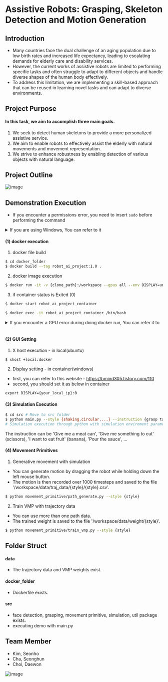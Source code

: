 # Assistive Robots: Grasping, Skeleton Detection and Motion Generation

## Introduction
- Many countries face the dual challenge of an aging population due to low birth rates and increased life expectancy, leading to escalating demands for elderly care and disability services.
- However, the current works of assistive robots are limited to performing specific tasks and often struggle to adapt to different objects and handle diverse shapes of the human body effectively.
- To address this limitation, we are implementing a skill-based approach that can be reused in learning novel tasks and can adapt to diverse environments.


## Project Purpose
#### In this task, we aim to accomplish three main goals.
1. We seek to detect human skeletons to provide a more personalized assistive service.
2. We aim to enable robots to effectively assist the elderly with natural movements and movement representation.
3. We strive to enhance robustness by enabling detection of various objects with natural language.


## Project Outline
![image](https://github.com/choibigo/temp/assets/38881179/7b031782-dca8-4e37-8103-cb9d3ef7bfaa)


## Demonstration Execution

- If you encounter a permissions error, you need to insert `sudo` before performing the command

<details>
<summary>If you are using Windows, You can refer to it</summary>
<div>

- wsl2 install  : https://gaesae.com/161#google_vignette
- GUI in Windows : https://bmind305.tistory.com/110
- write this command in container
```bash
export DISPLAY={YOUR_IP}:0 # you can see your ip through "ipconfig" in cmd
export LIBGL_ALWAYS_INDIRECT=
```

</div>
</details>

#### (1) docker execution
1. docker file build
``` bash
$ cd docker_folder
$ docker build --tag robot_ai_project:1.0 .
```

2. docker image execution
``` bash
$ docker run -it -v {clone_path}:/workspace --gpus all --env DISPLAY=unix$DISPLAY -v /tmp/.X11-unix:/tmp/.X11-unix --name robot_ai_project_container robot_ai_project:1.0 /bin/bash
```

3. if container status is Exited (0)
```bash
$ docker start robot_ai_project_container

$ docker exec -it robot_ai_project_container /bin/bash
```

<details>
<summary>If you encounter a GPU error during doing docker run, You can refer it to</summary>
<div>

- ```(docker: Error response from daemon: could not select device driver "" with capabilities: [[gpu]].)```

``` bash
$ distribution=$(. /etc/os-release;echo $ID$VERSION_ID) \
   && curl -s -L https://nvidia.github.io/nvidia-docker/gpgkey | sudo apt-key add - \
   && curl -s -L https://nvidia.github.io/nvidia-docker/$distribution/nvidia-docker.list | sudo tee /etc/apt/sources.list.d/nvidia-docker.list
$ sudo apt-get update && sudo apt-get install -y nvidia-container-toolkit

$ sudo systemctl restart docker
```

</div>
</details>

</br>

#### (2) GUI Setting
1. X host execution - in local(ubuntu)
```
$ xhost +local:docker
```

2. Display setting - in container(windows)
- first, you can refer to this website - https://bmind305.tistory.com/110
- second, you should set it as below in container

```
export DISPLAY={your_local_ip}:0
```


#### (3) Simulation Execution
```bash
$ cd src # Move to src folder
$ python main.py --style {shaking,circular,...} --instruction {grasp target object} --goal_point {head,right_arm,...}  
# Simulation execution through python with simulation enviroment parameter
```
The instruction can be 'Give me a meat can', 'Give me something to cut' (scissors), 'I want to eat fruit' (banana), 'Pour the sauce', ...

#### (4) Movement Primitives
1. Generative movement with simulation
 - You can generate motion by dragging the robot while holding down the left mouse button. 
 - The motion is then recorded over 1000 timesteps and saved to the file '/workspace/data/traj_data/{style}/{style}.csv'.
```bash
$ python movement_primitive/path_generate.py --style {style}
```
2. Train VMP with trajectory data
 - You can use more than one path data.
 - The trained weight is saved to the file '/workspace/data/weight/{style}'.
```bash
$ python movement_primitive/train_vmp.py --style {style}
```

## Folder Struct

#### data
- The trajectory data and VMP weights exist.

#### docker_folder
- Dockerfile exists.

#### src
- face detection, grasping, movement primitive, simulation, util package exists.
- executing demo with main.py

## Team Member 
- Kim, Seonho
- Cha, Seonghun
- Choi, Daewon

![image](https://www.hanyang.ac.kr/documents/20182/0/initial2.png/011babee-bac3-4b67-a605-ac8b6f1e0055?t=1472537578464)
